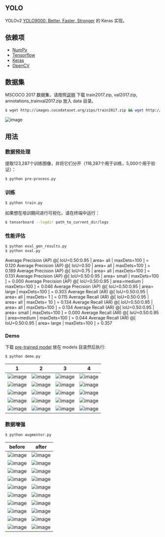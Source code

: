 ## YOLO

YOLOv2 [YOLO9000: Better, Faster, Stronger](https://arxiv.org/abs/1612.08242) 的 Keras 实现。

## 依赖项

- [NumPy](http://docs.scipy.org/doc/numpy-1.10.1/user/install.html)
- [Tensorflow](https://www.tensorflow.org/versions/r0.8/get_started/os_setup.html)
- [Keras](https://keras.io/#installation)
- [OpenCV](https://opencv-python-tutroals.readthedocs.io/en/latest/)

## 数据集

MSCOCO 2017 数据集，请按照[说明](http://cocodataset.org/#download) 下载 train2017.zip, val2017.zip, annotations_trainval2017.zip 放入 data 目录。

```bash
$ wget http://images.cocodataset.org/zips/train2017.zip && wget http://images.cocodataset.org/zips/val2017.zip && wget http://images.cocodataset.org/annotations/annotations_trainval2017.zip
```

![image](https://github.com/foamliu/YOLO/raw/master/images/COCO_2017.png)

## 用法

### 数据预处理
提取123,287个训练图像，并将它们分开（118,287个用于训练，5,000个用于验证）：
```bash
$ python pre-process.py
```

### 训练
```bash
$ python train.py
```

如果想在培训期间进行可视化，请在终端中运行：
```bash
$ tensorboard --logdir path_to_current_dir/logs
```

### 性能评估

```bash
$ python eval_gen_results.py
$ python eval.py
```
 Average Precision  (AP) @[ IoU=0.50:0.95 | area=   all | maxDets=100 ] = 0.120
 Average Precision  (AP) @[ IoU=0.50      | area=   all | maxDets=100 ] = 0.189
 Average Precision  (AP) @[ IoU=0.75      | area=   all | maxDets=100 ] = 0.131
 Average Precision  (AP) @[ IoU=0.50:0.95 | area= small | maxDets=100 ] = 0.000
 Average Precision  (AP) @[ IoU=0.50:0.95 | area=medium | maxDets=100 ] = 0.046
 Average Precision  (AP) @[ IoU=0.50:0.95 | area= large | maxDets=100 ] = 0.303
 Average Recall     (AR) @[ IoU=0.50:0.95 | area=   all | maxDets=  1 ] = 0.115
 Average Recall     (AR) @[ IoU=0.50:0.95 | area=   all | maxDets= 10 ] = 0.134
 Average Recall     (AR) @[ IoU=0.50:0.95 | area=   all | maxDets=100 ] = 0.134
 Average Recall     (AR) @[ IoU=0.50:0.95 | area= small | maxDets=100 ] = 0.000
 Average Recall     (AR) @[ IoU=0.50:0.95 | area=medium | maxDets=100 ] = 0.044
 Average Recall     (AR) @[ IoU=0.50:0.95 | area= large | maxDets=100 ] = 0.357

### Demo
下载 [pre-trained model](https://github.com/foamliu/Scene-Classification/releases/download/v1.0/model.11-0.6262.hdf5) 放在 models 目录然后执行:

```bash
$ python demo.py
```

|1|2|3|4|
|---|---|---|---|
|![image](https://github.com/foamliu/YOLO/raw/master/images/0_out.png)|![image](https://github.com/foamliu/YOLO/raw/master/images/5_out.png)|![image](https://github.com/foamliu/YOLO/raw/master/images/10_out.png)|![image](https://github.com/foamliu/YOLO/raw/master/images/15_out.png)|
|![image](https://github.com/foamliu/YOLO/raw/master/images/1_out.png)|![image](https://github.com/foamliu/YOLO/raw/master/images/6_out.png)|![image](https://github.com/foamliu/YOLO/raw/master/images/11_out.png)|![image](https://github.com/foamliu/YOLO/raw/master/images/16_out.png)|
|![image](https://github.com/foamliu/YOLO/raw/master/images/2_out.png)|![image](https://github.com/foamliu/YOLO/raw/master/images/7_out.png)|![image](https://github.com/foamliu/YOLO/raw/master/images/12_out.png)|![image](https://github.com/foamliu/YOLO/raw/master/images/17_out.png)|
|![image](https://github.com/foamliu/YOLO/raw/master/images/3_out.png)|![image](https://github.com/foamliu/YOLO/raw/master/images/8_out.png)|![image](https://github.com/foamliu/YOLO/raw/master/images/13_out.png)|![image](https://github.com/foamliu/YOLO/raw/master/images/18_out.png)|
|![image](https://github.com/foamliu/YOLO/raw/master/images/4_out.png)|![image](https://github.com/foamliu/YOLO/raw/master/images/9_out.png)|![image](https://github.com/foamliu/YOLO/raw/master/images/14_out.png)|![image](https://github.com/foamliu/YOLO/raw/master/images/19_out.png)|

### 数据增强

```bash
$ python augmentor.py
```
|before|after|
|---|---|
|![image](https://github.com/foamliu/YOLO/raw/master/images/imgaug_before_0.png)|![image](https://github.com/foamliu/YOLO/raw/master/images/imgaug_after_0.png)|
|![image](https://github.com/foamliu/YOLO/raw/master/images/imgaug_before_1.png)|![image](https://github.com/foamliu/YOLO/raw/master/images/imgaug_after_1.png)|
|![image](https://github.com/foamliu/YOLO/raw/master/images/imgaug_before_2.png)|![image](https://github.com/foamliu/YOLO/raw/master/images/imgaug_after_2.png)|
|![image](https://github.com/foamliu/YOLO/raw/master/images/imgaug_before_3.png)|![image](https://github.com/foamliu/YOLO/raw/master/images/imgaug_after_3.png)|
|![image](https://github.com/foamliu/YOLO/raw/master/images/imgaug_before_4.png)|![image](https://github.com/foamliu/YOLO/raw/master/images/imgaug_after_4.png)|
|![image](https://github.com/foamliu/YOLO/raw/master/images/imgaug_before_5.png)|![image](https://github.com/foamliu/YOLO/raw/master/images/imgaug_after_5.png)|
|![image](https://github.com/foamliu/YOLO/raw/master/images/imgaug_before_6.png)|![image](https://github.com/foamliu/YOLO/raw/master/images/imgaug_after_6.png)|
|![image](https://github.com/foamliu/YOLO/raw/master/images/imgaug_before_7.png)|![image](https://github.com/foamliu/YOLO/raw/master/images/imgaug_after_7.png)|
|![image](https://github.com/foamliu/YOLO/raw/master/images/imgaug_before_8.png)|![image](https://github.com/foamliu/YOLO/raw/master/images/imgaug_after_8.png)|
|![image](https://github.com/foamliu/YOLO/raw/master/images/imgaug_before_9.png)|![image](https://github.com/foamliu/YOLO/raw/master/images/imgaug_after_9.png)|

